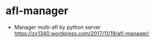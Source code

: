 # afl-manager
- Manager multi-afl by python server
https://zx1340.wordpress.com/2017/11/19/afl-manager/
